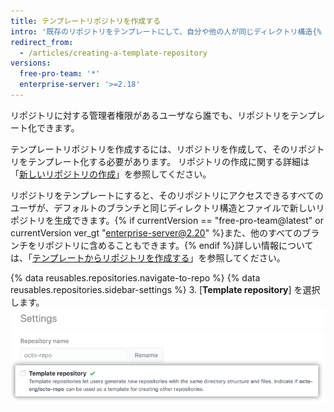 ```yaml
---
title: テンプレートリポジトリを作成する
intro: '既存のリポジトリをテンプレートにして、自分や他の人が同じディレクトリ構造{% if currentVersion == "free-pro-team@latest" or currentVersion ver_gt "enterprise-server@2.20" %}、ブランチ、{% endif %}およびファイルで新しいリポジトリを生成できるようにすることができます。'
redirect_from:
  - /articles/creating-a-template-repository
versions:
  free-pro-team: '*'
  enterprise-server: '>=2.18'
---
```


リポジトリに対する管理者権限があるユーザなら誰でも、リポジトリをテンプレート化できます。

テンプレートリポジトリを作成するには、リポジトリを作成して、そのリポジトリをテンプレート化する必要があります。 リポジトリの作成に関する詳細は「[新しいリポジトリの作成](/articles/creating-a-new-repository)」を参照してください。

リポジトリをテンプレートにすると、そのリポジトリにアクセスできるすべてのユーザが、デフォルトのブランチと同じディレクトリ構造とファイルで新しいリポジトリを生成できます。{% if currentVersion == "free-pro-team@latest" or currentVersion ver_gt "enterprise-server@2.20" %}また、他のすべてのブランチをリポジトリに含めることもできます。{% endif %}詳しい情報については、「[テンプレートからリポジトリを作成する](/articles/creating-a-repository-from-a-template)」を参照してください。

{% data reusables.repositories.navigate-to-repo %}
{% data reusables.repositories.sidebar-settings %}
3. [**Template repository**] を選択します。 ![リポジトリをテンプレート化するチェックボックス](/assets/images/help/repository/template-repository-checkbox.png)
